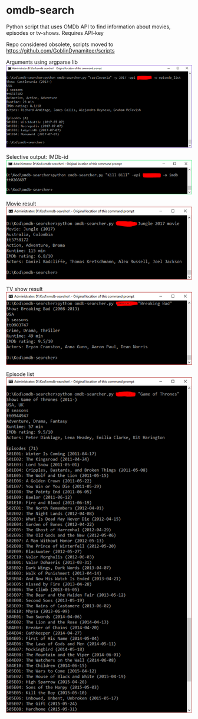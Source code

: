 # omdb-search
Python script that uses OMDb API to find information about movies, episodes or tv-shows. Requires API-key

Repo considered obsolete, scripts moved to  
https://github.com/GoblinDynamiteer/scripts

Arguments using argparse lib    
![search_movie](https://raw.githubusercontent.com/GoblinDynamiteer/omdb-search/master/img/args.PNG)

Selective output: IMDb-id  
![imdb-id](https://raw.githubusercontent.com/GoblinDynamiteer/omdb-search/master/img/output_imdb.PNG)

Movie result  
![search_movie](https://raw.githubusercontent.com/GoblinDynamiteer/omdb-search/master/img/query_movie_jungle.PNG)

TV show result  
![search_tv](https://raw.githubusercontent.com/GoblinDynamiteer/omdb-search/master/img/query_tv_breakingbad.PNG)

Episode list  
![search_episodes](https://raw.githubusercontent.com/GoblinDynamiteer/omdb-search/master/img/query_tv_listeps.PNG)
